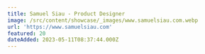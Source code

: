 ```yaml
---
title: Samuel Siau - Product Designer
image: /src/content/showcase/_images/www.samuelsiau.com.webp
url: 'https://www.samuelsiau.com'
featured: 20
dateAdded: 2023-05-11T08:37:44.000Z
---
```


